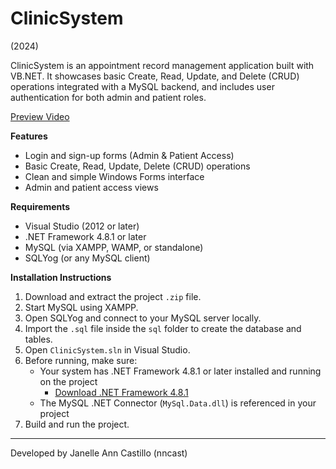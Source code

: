 # ClinicSystem  
(2024)

ClinicSystem is an appointment record management application built with VB.NET. It showcases basic Create, Read, Update, and Delete (CRUD) operations integrated with a MySQL backend, and includes user authentication for both admin and patient roles.

[Preview Video](https://www.youtube.com/watch?v=6MIb-sQymHw)

**Features**
- Login and sign-up forms (Admin & Patient Access)
- Basic Create, Read, Update, Delete (CRUD) operations  
- Clean and simple Windows Forms interface  
- Admin and patient access views  

**Requirements**
- Visual Studio (2012 or later)  
- .NET Framework 4.8.1 or later  
- MySQL (via XAMPP, WAMP, or standalone)  
- SQLYog (or any MySQL client)

**Installation Instructions**
1. Download and extract the project `.zip` file.  
2. Start MySQL using XAMPP.  
3. Open SQLYog and connect to your MySQL server locally.  
4. Import the `.sql` file inside the `sql` folder to create the database and tables.  
5. Open `ClinicSystem.sln` in Visual Studio.  
6. Before running, make sure:  
   - Your system has .NET Framework 4.8.1 or later installed and running on the project  
     - [Download .NET Framework 4.8.1](https://dotnet.microsoft.com/en-us/download/dotnet-framework/net481)  
   - The MySQL .NET Connector (`MySql.Data.dll`) is referenced in your project  
7. Build and run the project.

---

Developed by Janelle Ann Castillo (nncast)
